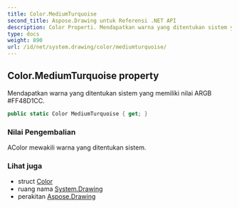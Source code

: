```yaml
---
title: Color.MediumTurquoise
second_title: Aspose.Drawing untuk Referensi .NET API
description: Color Properti. Mendapatkan warna yang ditentukan sistem yang memiliki nilai ARGB FF48D1CC.
type: docs
weight: 890
url: /id/net/system.drawing/color/mediumturquoise/
---
```

## Color.MediumTurquoise property

Mendapatkan warna yang ditentukan sistem yang memiliki nilai ARGB #FF48D1CC.

```csharp
public static Color MediumTurquoise { get; }
```

### Nilai Pengembalian

AColor mewakili warna yang ditentukan sistem.

### Lihat juga

* struct [Color](../)
* ruang nama [System.Drawing](../../color/)
* perakitan [Aspose.Drawing](../../../)


